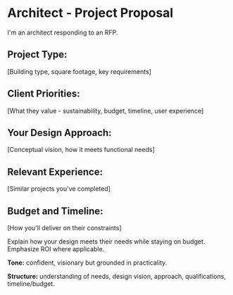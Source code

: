 # Architect - Project Proposal

I'm an architect responding to an RFP.

## Project Type:
[Building type, square footage, key requirements]

## Client Priorities:
[What they value - sustainability, budget, timeline, user experience]

## Your Design Approach:
[Conceptual vision, how it meets functional needs]

## Relevant Experience:
[Similar projects you've completed]

## Budget and Timeline:
[How you'll deliver on their constraints]

Explain how your design meets their needs while staying on budget. Emphasize ROI where applicable.

**Tone:** confident, visionary but grounded in practicality.

**Structure:** understanding of needs, design vision, approach, qualifications, timeline/budget.
